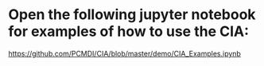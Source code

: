 

# Open the following jupyter notebook for examples of how to use the CIA:

https://github.com/PCMDI/CIA/blob/master/demo/CIA_Examples.ipynb


